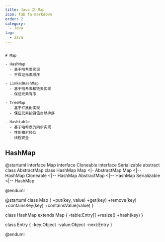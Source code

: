 ```yaml
---
title: Java 之 Map
icon: fab fa-markdown
order: 2
category:
  - Java
tag:
  - Java
---
```



```markmap

# Map

- HashMap
  - 基于哈希表实现
  - 不保证元素顺序

- LinkedHashMap
  - 基于哈希表和链表实现
  - 保证元素有序

- TreeMap
  - 基于红黑树实现
  - 保证元素按键值自然排序

- Hashtable
  - 基于哈希表的同步实现
  - 性能相对较低
  - 线程安全

```

## HashMap

@startuml
interface Map
interface Cloneable
interface Serializable
abstract class AbstractMap
class HashMap
Map <|- AbstractMap
Map <|-- HashMap
Cloneable <|-- HashMap
AbstractMap <|-- HashMap
Serializable <|-- HashMap

@enduml


@startuml
class Map {
  +put(key, value)
  +get(key)
  +remove(key)
  +containsKey(key)
  +containsValue(value)
}

class HashMap extends Map {
  -table:Entry[]
  +resize()
  +hash(key)
}

class Entry {
  -key:Object
  -value:Object
  -next:Entry
}


@enduml